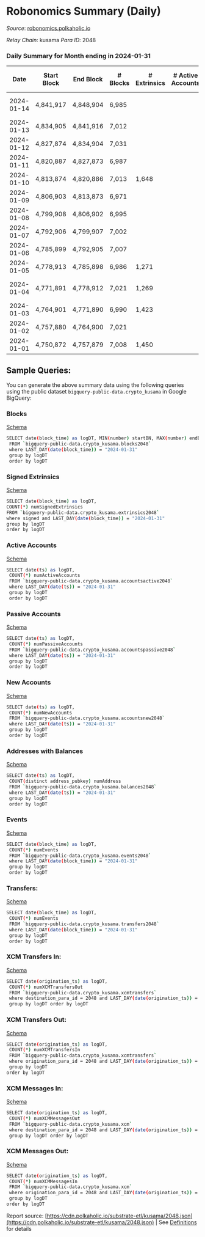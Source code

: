 # Robonomics Summary (Daily)

_Source_: [robonomics.polkaholic.io](https://robonomics.polkaholic.io)

*Relay Chain*: kusama
*Para ID*: 2048



### Daily Summary for Month ending in 2024-01-31


| Date    | Start Block | End Block | # Blocks | # Extrinsics | # Active Accounts | # Passive Accounts | # New Accounts | # Addresses | # Events  | # Transfers ($USD) | # XCM Transfers In ($USD) | # XCM Transfers Out ($USD) | # XCM In | # XCM Out | Issues |
|---------|-------------|-----------|----------|--------------|-------------------|--------------------|----------------|-------------|-----------|--------------------|---------------------------|----------------------------|----------|-----------|--------|
| 2024-01-14 | 4,841,917 | 4,848,904 | 6,985 |  |  |  |  |  |  |   |   |   |  |  | 3 missing (0.04%) |
| 2024-01-13 | 4,834,905 | 4,841,916 | 7,012 |  |  |  |  |  |  |   |   | 2 ($294.51) |  | 2 |  |
| 2024-01-12 | 4,827,874 | 4,834,904 | 7,031 |  |  |  |  |  |  |   | 1 ($3.80) | 1 ($3.80) | 1 | 1 |  |
| 2024-01-11 | 4,820,887 | 4,827,873 | 6,987 |  |  |  |  |  |  |   | 3 ($1,222.80) | 5 ($1,829.42) | 3 | 5 |  |
| 2024-01-10 | 4,813,874 | 4,820,886 | 7,013 | 1,648 |  |  |  | 3,157 | 41,753 | 53 ($38,887.69) | 18 ($10,043.91) | 15 ($10,274.57) | 20 | 14 |  |
| 2024-01-09 | 4,806,903 | 4,813,873 | 6,971 |  |  |  |  |  |  |   | 13 ($2,994.14) | 5 ($371.14) | 16 | 4 |  |
| 2024-01-08 | 4,799,908 | 4,806,902 | 6,995 |  |  |  |  |  |  |   | 4 ($400.59) | 10 ($1,228.05) | 4 | 9 |  |
| 2024-01-07 | 4,792,906 | 4,799,907 | 7,002 |  |  |  |  |  |  |   | 3 ($593.43) | 1 ($99.07) | 3 | 1 |  |
| 2024-01-06 | 4,785,899 | 4,792,905 | 7,007 |  |  |  |  |  |  |   | 3 ($416.04) | 1 ($495.89) | 4 | 1 |  |
| 2024-01-05 | 4,778,913 | 4,785,898 | 6,986 | 1,271 |  |  |  | 3,154 | 40,279 | 17 ($4,881.78) | 2 ($1,316.71) | 2 ($954.51) | 3 | 2 |  |
| 2024-01-04 | 4,771,891 | 4,778,912 | 7,021 | 1,269 |  |  |  | 3,153 | 40,802 | 20 ($3,008.23) | 3 ($188.45) | 10 ($1,502.14) | 2 | 10 | 1 missing (0.01%) |
| 2024-01-03 | 4,764,901 | 4,771,890 | 6,990 | 1,423 |  |  |  | 3,152 | 41,408 | 40 ($11,663.10) | 14 ($2,420.09) | 10 ($1,274.14) | 16 | 8 |  |
| 2024-01-02 | 4,757,880 | 4,764,900 | 7,021 |  |  |  |  |  |  |   | 5 ($653.82) | 1 ($1,507.32) | 6 |  |  |
| 2024-01-01 | 4,750,872 | 4,757,879 | 7,008 | 1,450 |  |  |  | 3,150 | 41,064 | 19 ($5,069.42) | 2 ($106.20) | 6 ($1,200.73) | 2 | 6 |  |

## Sample Queries:
You can generate the above summary data using the following queries using the public dataset `bigquery-public-data.crypto_kusama` in Google BigQuery:


### Blocks 

[Schema](https://github.com/colorfulnotion/substrate-etl/blob/main/schema/blocks.json)

```bash
SELECT date(block_time) as logDT, MIN(number) startBN, MAX(number) endBN, COUNT(*) numBlocks 
 FROM `bigquery-public-data.crypto_kusama.blocks2048`  
 where LAST_DAY(date(block_time)) = "2024-01-31" 
 group by logDT 
 order by logDT
```

### Signed Extrinsics 

[Schema](https://github.com/colorfulnotion/substrate-etl/blob/main/schema/extrinsics.json)

```bash
SELECT date(block_time) as logDT, 
COUNT(*) numSignedExtrinsics 
FROM `bigquery-public-data.crypto_kusama.extrinsics2048`  
where signed and LAST_DAY(date(block_time)) = "2024-01-31" 
group by logDT 
order by logDT
```

### Active Accounts 

[Schema](https://github.com/colorfulnotion/substrate-etl/blob/main/schema/accountsactive.json)

```bash
SELECT date(ts) as logDT, 
 COUNT(*) numActiveAccounts 
 FROM `bigquery-public-data.crypto_kusama.accountsactive2048` 
 where LAST_DAY(date(ts)) = "2024-01-31" 
 group by logDT 
 order by logDT
```

### Passive Accounts 

[Schema](https://github.com/colorfulnotion/substrate-etl/blob/main/schema/accountspassive.json)

```bash
SELECT date(ts) as logDT, 
 COUNT(*) numPassiveAccounts 
 FROM `bigquery-public-data.crypto_kusama.accountspassive2048` 
 where LAST_DAY(date(ts)) = "2024-01-31" 
 group by logDT 
 order by logDT
```

### New Accounts 

[Schema](https://github.com/colorfulnotion/substrate-etl/blob/main/schema/accountsnew.json)

```bash
SELECT date(ts) as logDT, 
 COUNT(*) numNewAccounts 
 FROM `bigquery-public-data.crypto_kusama.accountsnew2048` 
 where LAST_DAY(date(ts)) = "2024-01-31" 
 group by logDT
 order by logDT
```

### Addresses with Balances 

[Schema](https://github.com/colorfulnotion/substrate-etl/blob/main/schema/balances.json)

```bash
SELECT date(ts) as logDT,
 COUNT(distinct address_pubkey) numAddress 
 FROM `bigquery-public-data.crypto_kusama.balances2048` 
 where LAST_DAY(date(ts)) = "2024-01-31" 
 group by logDT 
 order by logDT
```

### Events 

[Schema](https://github.com/colorfulnotion/substrate-etl/blob/main/schema/events.json)

```bash
SELECT date(block_time) as logDT, 
 COUNT(*) numEvents 
 FROM `bigquery-public-data.crypto_kusama.events2048` 
 where LAST_DAY(date(block_time)) = "2024-01-31" 
 group by logDT 
 order by logDT
```

### Transfers:

[Schema](https://github.com/colorfulnotion/substrate-etl/blob/main/schema/transfers.json)

```bash
SELECT date(block_time) as logDT, 
 COUNT(*) numEvents 
 FROM `bigquery-public-data.crypto_kusama.transfers2048` 
 where LAST_DAY(date(block_time)) = "2024-01-31" 
 group by logDT 
 order by logDT
```

### XCM Transfers In: 

[Schema](https://github.com/colorfulnotion/substrate-etl/blob/main/schema/xcmtransfers.json)

```bash
SELECT date(origination_ts) as logDT, 
 COUNT(*) numXCMTransfersOut 
 FROM `bigquery-public-data.crypto_kusama.xcmtransfers` 
 where destination_para_id = 2048 and LAST_DAY(date(origination_ts)) = "2024-01-31" 
 group by logDT order by logDT
```

### XCM Transfers Out: 

[Schema](https://github.com/colorfulnotion/substrate-etl/blob/main/schema/xcmtransfers.json)

```bash
SELECT date(origination_ts) as logDT, 
 COUNT(*) numXCMTransfersIn 
 FROM `bigquery-public-data.crypto_kusama.xcmtransfers` 
 where origination_para_id = 2048 and LAST_DAY(date(origination_ts)) = "2024-01-31" 
 group by logDT 
order by logDT
```

### XCM Messages In: 

[Schema](https://github.com/colorfulnotion/substrate-etl/blob/main/schema/xcm.json)

```bash
SELECT date(origination_ts) as logDT, 
 COUNT(*) numXCMMessagesOut 
 FROM `bigquery-public-data.crypto_kusama.xcm` 
 where destination_para_id = 2048 and LAST_DAY(date(origination_ts)) = "2024-01-31" 
 group by logDT order by logDT
```

### XCM Messages Out: 

[Schema](https://github.com/colorfulnotion/substrate-etl/blob/main/schema/xcm.json)

```bash
SELECT date(origination_ts) as logDT, 
 COUNT(*) numXCMMessagesIn 
 FROM `bigquery-public-data.crypto_kusama.xcm` 
 where origination_para_id = 2048 and LAST_DAY(date(origination_ts)) = "2024-01-31" 
 group by logDT 
order by logDT
```


Report source: [https://cdn.polkaholic.io/substrate-etl/kusama/2048.json](https://cdn.polkaholic.io/substrate-etl/kusama/2048.json) | See [Definitions](/DEFINITIONS.md) for details
